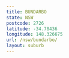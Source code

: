 ```yaml
---
title: BUNDARBO
state: NSW
postcode: 2726
latitude: -34.78436
longitude: 148.326675
url: /nsw/bundarbo/
layout: suburb
---
```

